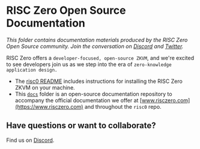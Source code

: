 # RISC Zero Open Source Documentation

*This folder contains documentation materials produced by the RISC Zero Open Source community. Join the conversation on [Discord](https://discord.gg/risczero) and [Twitter](https://twitter.com/risczero).*


RISC Zero offers a `developer-focused, open-source ZKVM`, and we're excited to see developers join us as we step into the era of `zero-knowledge application design.`

- The [risc0 README](https://github.com/risc0/risc0#readme) includes instructions for installing the RISC Zero ZKVM on your machine.
- This [`docs`](https://github.com/risc0/risc0/tree/main/docs) folder is an open-source documentation repository to accompany the official documentation we offer at [www.risczero.com](https://www.risczero.com) and throughout the `risc0` repo.

## Have questions or want to collaborate?

Find us on [Discord](https://discord.gg/risczero).
